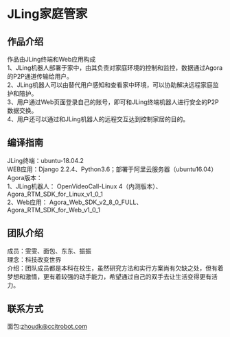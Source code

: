 # JLing家庭管家

## 作品介绍
作品由JLing终端和Web应用构成  
1、JLing机器人部署于家中，由其负责对家庭环境的控制和监控，数据通过Agora的P2P通道传输给用户。  
2、JLing机器人可以由替代用户感知和查看家中环境，可以协助解决远程家庭监护和陪护。  
3、用户通过Web页面登录自己的账号，即可和JLing终端机器人进行安全的P2P数据交换。  
4、用户还可以通过和JLing机器人的远程交互达到控制家居的目的。  


## 编译指南
JLing终端：ubuntu-18.04.2  
WEB应用：Django 2.2.4、Python3.6；部署于阿里云服务器（ubuntu16.04）  
Agora版本：  
1、JLing机器人： OpenVideoCall-Linux 4（内测版本）、Agora_RTM_SDK_for_Linux_v1_0_1  
2、Web应用： Agora_Web_SDK_v2_8_0_FULL、Agora_RTM_SDK_for_Web_v1_0_1  


## 团队介绍  
成员：雯雯、面包、东东、振振   
理念：科技改变世界  
介绍：团队成员都是本科在校生，虽然研究方法和实行方案尚有欠缺之处，但有着梦想和激情，更有着较强的动手能力，希望通过自己的双手去让生活变得更有活力。  


## 联系方式  
面包:zhoudk@ccitrobot.com  
